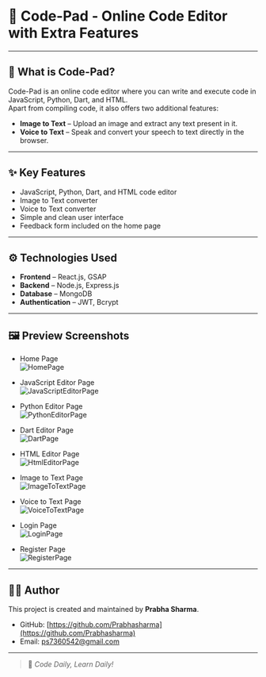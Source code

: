 # 🚀 Code-Pad - Online Code Editor with Extra Features


---

## 📌 What is Code-Pad?

Code-Pad is an online code editor where you can write and execute code in JavaScript, Python, Dart, and HTML.  
Apart from compiling code, it also offers two additional features:

- **Image to Text** – Upload an image and extract any text present in it.
- **Voice to Text** – Speak and convert your speech to text directly in the browser.

---

## ✨ Key Features

- JavaScript, Python, Dart, and HTML code editor
- Image to Text converter
- Voice to Text converter
- Simple and clean user interface
- Feedback form included on the home page

---



## ⚙️ Technologies Used

- **Frontend** – React.js, GSAP
- **Backend** – Node.js, Express.js
- **Database** – MongoDB
- **Authentication** – JWT, Bcrypt

---

## 🖼️ Preview Screenshots

- Home Page  
  ![HomePage](./documentation/Project%20Assets/HomePage.PNG)

- JavaScript Editor Page  
  ![JavaScriptEditorPage](./documentation/Project%20Assets/JavascriptEditorPage.PNG)

- Python Editor Page  
  ![PythonEditorPage](./documentation/Project%20Assets/PythonEditorPage.PNG)

- Dart Editor Page  
  ![DartPage](./documentation/Project%20Assets/DartPage.PNG)

- HTML Editor Page  
  ![HtmlEditorPage](./documentation/Project%20Assets/htmlPage.PNG)

- Image to Text Page  
  ![ImageToTextPage](./documentation/Project%20Assets/Image2TextPage.PNG)

- Voice to Text Page  
  ![VoiceToTextPage](./documentation/Project%20Assets/Voice2TextPage.PNG)

- Login Page  
  ![LoginPage](./documentation/Project%20Assets/LoginPage.PNG)

- Register Page  
  ![RegisterPage](./documentation/Project%20Assets/RegisterPage.PNG)

---

## 🙋‍♀️ Author

This project is created and maintained by **Prabha Sharma**.

- GitHub: [https://github.com/Prabhasharma](https://github.com/Prabhasharma)
- Email: ps7360542@gmail.com

---

> 💬 *Code Daily, Learn Daily!*  
